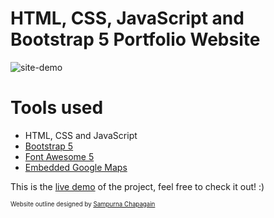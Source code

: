 HTML, CSS, JavaScript and Bootstrap 5 Portfolio Website
=======
![site-demo](https://user-images.githubusercontent.com/68800076/189545720-76739de6-4197-4095-b858-4beb338d15eb.gif)


# Tools used #
* HTML, CSS and JavaScript
* [Bootstrap 5](https://getbootstrap.com/docs/5.0/getting-started/introduction/)
* [Font Awesome 5](https://fontawesome.com/)
* [Embedded Google Maps](https://www.embed-map.com/)

This is the [live demo](https://ashleighliu.github.io/) of the project, feel free to check it out! :) 

<sup><sub>Website outline designed by [Sampurna Chapagain](https://www.freecodecamp.org/news/author/sampurna/)</sub></sup>
